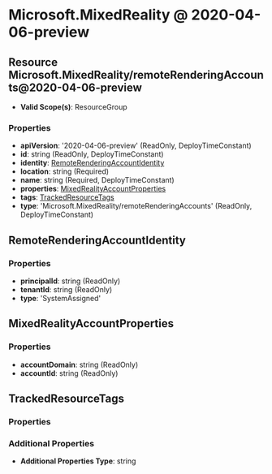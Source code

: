 # Microsoft.MixedReality @ 2020-04-06-preview

## Resource Microsoft.MixedReality/remoteRenderingAccounts@2020-04-06-preview
* **Valid Scope(s)**: ResourceGroup
### Properties
* **apiVersion**: '2020-04-06-preview' (ReadOnly, DeployTimeConstant)
* **id**: string (ReadOnly, DeployTimeConstant)
* **identity**: [RemoteRenderingAccountIdentity](#remoterenderingaccountidentity)
* **location**: string (Required)
* **name**: string (Required, DeployTimeConstant)
* **properties**: [MixedRealityAccountProperties](#mixedrealityaccountproperties)
* **tags**: [TrackedResourceTags](#trackedresourcetags)
* **type**: 'Microsoft.MixedReality/remoteRenderingAccounts' (ReadOnly, DeployTimeConstant)

## RemoteRenderingAccountIdentity
### Properties
* **principalId**: string (ReadOnly)
* **tenantId**: string (ReadOnly)
* **type**: 'SystemAssigned'

## MixedRealityAccountProperties
### Properties
* **accountDomain**: string (ReadOnly)
* **accountId**: string (ReadOnly)

## TrackedResourceTags
### Properties
### Additional Properties
* **Additional Properties Type**: string

